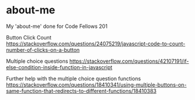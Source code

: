 # about-me
My 'about-me' done for Code Fellows 201

Button Click Count
https://stackoverflow.com/questions/24075219/javascript-code-to-count-number-of-clicks-on-a-button

Multiple choice questions
https://stackoverflow.com/questions/42107191/if-else-condition-inside-function-in-javascript

Further help with the multiple choice question functions
https://stackoverflow.com/questions/18410341/using-multiple-buttons-on-same-function-that-redirects-to-different-functions/18410383